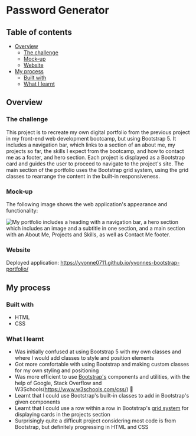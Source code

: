 # Password Generator

## Table of contents

- [Overview](#overview)
  - [The challenge](#the-challenge)
  - [Mock-up](#mock-up)
  - [Website](#website)
- [My process](#my-process)
  - [Built with](#built-with)
  - [What I learnt](#what-i-learnt)

## Overview

### The challenge
This project is to recreate my own digital portfolio from the previous project in my front-end web development bootcamp, but using Bootstrap 5. It includes a navigation bar, which links to a section of an about me, my projects so far, the skills I expect from the bootcamp, and how to contact me as a footer, and hero section. Each project is displayed as a Bootstrap card and guides the user to proceed to navigate to the project's site. The main section of the portfolio uses the Bootstrap grid system, using the grid classes to rearrange the content in the built-in responsiveness.

### Mock-up

The following image shows the web application's appearance and functionality:

![My portfolio includes a heading with a navigation bar, a hero section which includes an image and a subtitle in one section, and a main section with an About Me, Projects and Skills, as well as Contact Me footer.](assets/images/mockup.png)

### Website
Deployed application: https://yvonne0711.github.io/yvonnes-bootstrap-portfolio/ 

## My process

### Built with
- HTML
- CSS

### What I learnt
- Was initially confused at using Bootstrap 5 with my own classes and where I would add classes to style and position elements
- Got more comfortable with using Bootstrap and making custom classes for my own styling and positioning
- Was more efficient to use [Bootstrap's](https://getbootstrap.com/docs/5.3/getting-started/introduction/) components and utilities, with the help of Google, Stack Overflow and W3Schools(https://www.w3schools.com/css/) 🤭
- Learnt that I could use Bootstrap's built-in classes to add in Bootstrap's given components
- Learnt that I could use a row within a row in Bootstrap's [grid system](https://getbootstrap.com/docs/4.0/layout/grid/) for displaying cards in the projects section
- Surprisingly quite a difficult project considering most code is from Bootstrap, but definitely progressing in HTML and CSS